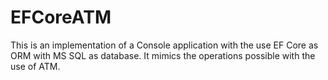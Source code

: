 # EFCoreATM
This is an implementation of a Console application with the use EF Core as ORM with MS SQL as database.
It mimics the operations possible with the use of ATM.

